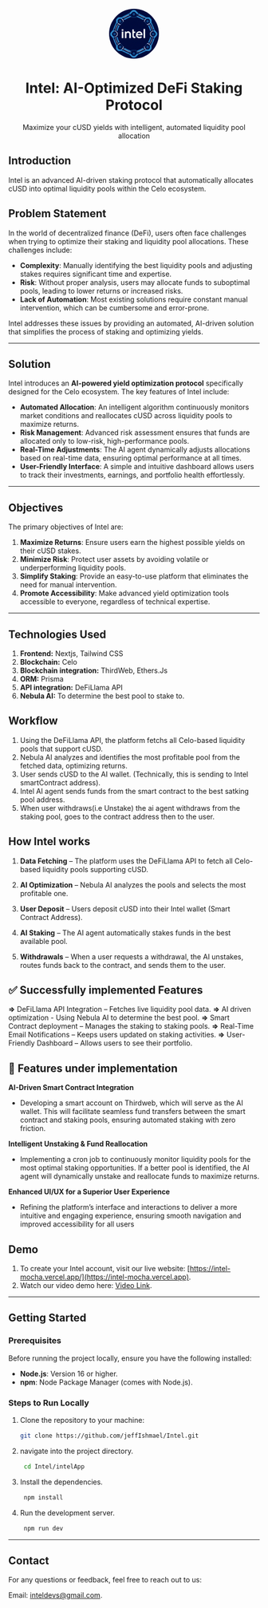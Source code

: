 <p align="center">
  <img src="./intelLogo.png" alt="Intel Logo" width="100" style="border-radius: 50%;">
  <h1 align="center">Intel: AI-Optimized DeFi Staking Protocol</h1>
  <p align="center">Maximize your cUSD yields with intelligent, automated liquidity pool allocation</p>
</p>

## Introduction
Intel is an advanced AI-driven staking protocol that automatically allocates cUSD into optimal liquidity pools within the Celo ecosystem.

## Problem Statement

In the world of decentralized finance (DeFi), users often face challenges when trying to optimize their staking and liquidity pool allocations. These challenges include:
- **Complexity**: Manually identifying the best liquidity pools and adjusting stakes requires significant time and expertise.
- **Risk**: Without proper analysis, users may allocate funds to suboptimal pools, leading to lower returns or increased risks.
- **Lack of Automation**: Most existing solutions require constant manual intervention, which can be cumbersome and error-prone.

Intel addresses these issues by providing an automated, AI-driven solution that simplifies the process of staking and optimizing yields.

---

## Solution

Intel introduces an **AI-powered yield optimization protocol** specifically designed for the Celo ecosystem. The key features of Intel include:
- **Automated Allocation**: An intelligent algorithm continuously monitors market conditions and reallocates cUSD across liquidity pools to maximize returns.
- **Risk Management**: Advanced risk assessment ensures that funds are allocated only to low-risk, high-performance pools.
- **Real-Time Adjustments**: The AI agent dynamically adjusts allocations based on real-time data, ensuring optimal performance at all times.
- **User-Friendly Interface**: A simple and intuitive dashboard allows users to track their investments, earnings, and portfolio health effortlessly.

---

## Objectives

The primary objectives of Intel are:
1. **Maximize Returns**: Ensure users earn the highest possible yields on their cUSD stakes.
2. **Minimize Risk**: Protect user assets by avoiding volatile or underperforming liquidity pools.
3. **Simplify Staking**: Provide an easy-to-use platform that eliminates the need for manual intervention.
4. **Promote Accessibility**: Make advanced yield optimization tools accessible to everyone, regardless of technical expertise.

---

## Technologies Used

 1. **Frontend:** Nextjs, Tailwind CSS
 2. **Blockchain:** Celo
 3. **Blockchain integration:** ThirdWeb, Ethers.Js
 4. **ORM:** Prisma
 5. **API integration:** DeFiLlama API
 6. **Nebula AI:** To determine the best pool to stake to.

## Workflow

1. Using the DeFiLlama API, the platform fetchs all Celo-based liquidity pools that support cUSD.
2. Nebula AI analyzes and identifies the most profitable pool from the fetched data, optimizing returns.
3. User sends cUSD to the AI wallet. (Technically, this is sending to Intel smartContract address).
4. Intel AI agent sends funds from the smart contract to the best satking pool address.
5. When user withdraws(i.e Unstake) the ai agent withdraws from the staking pool, goes to the contract address then to the user.

## How Intel works

1. **Data Fetching** – The platform uses the DeFiLlama API to fetch all Celo-based liquidity pools supporting cUSD.

2. **AI Optimization** – Nebula AI analyzes the pools and selects the most profitable one.

3. **User Deposit** – Users deposit cUSD into their Intel wallet (Smart Contract Address).

4. **AI Staking** – The AI agent automatically stakes funds in the best available pool.

5. **Withdrawals** – When a user requests a withdrawal, the AI unstakes, routes funds back to the contract, and sends them to the user.

## ✅ Successfully implemented Features

**=>** DeFiLlama API Integration – Fetches live liquidity pool data.
**=>** AI driven optimization - Using Nebula AI to determine the best pool.
**=>** Smart Contract deployment – Manages the staking to staking pools.
**=>** Real-Time Email Notifications – Keeps users updated on staking activities.
**=>** User-Friendly Dashboard – Allows users to see their portfolio.

## 🚧 Features under implementation

**AI-Driven Smart Contract Integration**
- Developing a smart account on Thirdweb, which will serve as the AI wallet. This will facilitate seamless fund transfers between the smart contract and staking pools, ensuring automated staking with zero friction.

**Intelligent Unstaking & Fund Reallocation**
- Implementing a cron job to continuously monitor liquidity pools for the most optimal staking opportunities. If a better pool is identified, the AI agent will dynamically unstake and reallocate funds to maximize returns.

**Enhanced UI/UX for a Superior User Experience**
- Refining the platform’s interface and interactions to deliver a more intuitive and engaging experience, ensuring smooth navigation and improved accessibility for all users



## Demo
1. To create your Intel account, visit our live website: [https://intel-mocha.vercel.app/](https://intel-mocha.vercel.app).
2. Watch our video demo here: [Video Link](https://www.loom.com/share/aadaaf0a38424c4cb9dea7912257fa29?sid=3221ad2b-e1de-4f06-9633-58714866d7f1).

---

## Getting Started

### Prerequisites
Before running the project locally, ensure you have the following installed:

- **Node.js**: Version 16 or higher.
- **npm**: Node Package Manager (comes with Node.js).

### Steps to Run Locally
1. Clone the repository to your machine:

   ```bash
   git clone https://github.com/jeffIshmael/Intel.git  

     ```
2. navigate into the project directory.

    ```bash 
     cd Intel/intelApp

     ```

3. Install the dependencies.

    ```bash  
     npm install 

     ```

4. Run the development server.

    ```bash 
     npm run dev 

     ```
---

## Contact
For any questions or feedback, feel free to reach out to us:

Email: [inteldevs@gmail.com](jeffianmuchiri24@gmail.com).